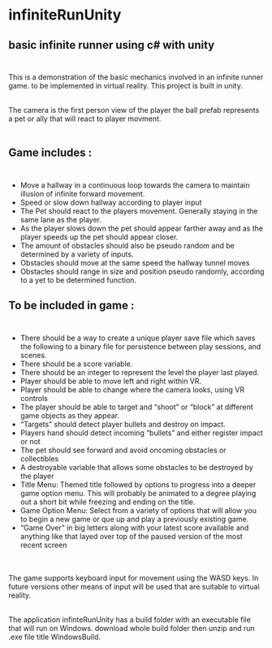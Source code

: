 # **infiniteRunUnity**
## basic infinite runner using c# with unity<br/><br/>

This is a demonstration of the basic mechanics involved in an infinite runner game. to be implemented in virtual reality. 
This project is built in unity.<br/><br/>

The camera is the first person view of the player the ball prefab represents a pet or ally that will react to player movment.<br/><br/>

## Game includes :<br/><br/>
- Move a hallway in a continuous loop towards the camera to maintain illusion of infinite forward movement.<br/>
- Speed or slow down hallway according to player input<br/>
- The Pet should react to the players movement. Generally staying in the same lane as the player.<br/>
- As the player slows down the pet should appear farther away and as the player speeds up the pet should appear closer.<br/>
- The amount of obstacles should also be pseudo random and be determined by a variety of inputs.<br/>
- Obstacles should move at the same speed the hallway tunnel moves <br/>
- Obstacles should range in size and position pseudo randomly, according to a yet to be determined function.<br/>



## To be included in game :<br/><br/>
- There should be a way to create a unique player save file which saves the following to a binary file for persistence between play sessions, and scenes.<br/>
- There should be a score variable.<br/>
- There should be an integer to represent the level the player last played. 	<br/>
- Player should be able to move left and right within VR.<br/>
- Player should be able to change where the camera looks, using VR controls<br/>
- The player should be able to target and “shoot” or “block” at different game objects as they appear. <br/>
- “Targets” should detect player bullets and destroy on impact.<br/>
- Players hand should detect incoming “bullets” and either register impact or not<br/>
- The pet should see forward and  avoid oncoming obstacles or collectibles <br/>
- A destroyable variable that allows some obstacles to be destroyed by the player <br/>
- Title Menu: Themed title followed by options to progress into a deeper game option menu. This will probably be animated to a degree playing out a short bit while freezing and ending on the title. <br/>
- Game Option Menu: Select from a variety of options that will allow you to begin a new game or que up and play a previously existing game. <br/>
- “Game Over” in big letters along with your latest score available and anything like that layed over top of the paused version of the most recent screen <br/><br/><br/>


The game supports keyboard input for movement using the WASD keys. In future versions other means of input will be used that are suitable to virtual reality.<br/><br/>

The application infinteRunUnity has a build folder with an executable file that will run on Windows.
download whole build folder then unzip and run .exe file title WindowsBuild.<br/><br/>
